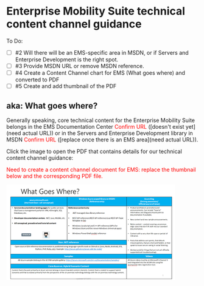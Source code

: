 <properties	pageTitle="EMS technical content channel guidance" description="Describes the Microsoft content channels that employees, partners, and community contributors should use for publishing technical content for the Enterprise Mobility Suite." metaKeywords="" services="" solutions="" documentationCenter="" authors="v-jocgar" videoId="" scriptId="" manager="robmazz" />

<tags ms.service="contributor-guide" ms.devlang="" ms.topic="article" ms.tgt_pltfrm="" ms.workload="" ms.date="02/24/2016" ms.author="v-jocgar" />

# Enterprise Mobility Suite technical content channel guidance
To Do:
- [ ] #2 Will there will be an EMS-specific area in MSDN, or if Servers and Enterprise Development is the right spot. 
- [ ] #3 Provide MSDN URL or remove MSDN reference.  
- [ ] #4 Create a Content Channel chart for EMS (What goes where) and converted to PDF
- [ ] #5 Create and add thumbnail of the PDF

## aka: What goes where?
Generally speaking, core technical content for the Enterprise Mobility Suite belongs in the EMS Documentation Center <span style="color:red;">Confirm URL</span> ([doesn't exist yet](need actual URL)) or in the Servers and Enterprise Development library in MSDN <span style="color:red;">Confirm URL</span> ([replace once there is an EMS area](need actual URL)). 

Click the image to open the PDF that contains details for our technical content channel guidance:

<span style="color:red;">Need to create a content channel document for EMS: replace the thumbnail below and the corresponding PDF file.</span>

  
[![checkbox icon](./media/content-channels-small.png)](./media/channel-guidance.pdf?raw=true)



